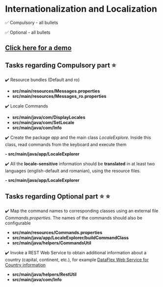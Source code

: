 # **Internationalization and Localization**

:white_check_mark: Compulsory - all bullets

:white_check_mark:  Optional - all bullets

## [Click here for a demo](https://www.youtube.com/watch?v=mOmk6O9l0SI&feature=youtu.be)


## Tasks regarding Compulsory part :star:

:heavy_check_mark: Resource bundles (Default and ro)

 - **src/main/resources/Messages.properties**
 - **src/main/resources/Messages_ro.properties**

:heavy_check_mark: Locale Commands

 - **src/main/java/com/DisplayLocales**
 - **src/main/java/com/SetLocale**
 - **src/main/java/com/Info**

:heavy_check_mark: Create the package _app_ and the main class _LocaleExplore_. Inside this class, read commands from the keyboard and execute them

 **- src/main/java/app/LocaleExplorer**

:heavy_check_mark: All the **locale-sensitive** information should be **translated** in at least two languages (english-default and romanian), using the resource files.

 **- src/main/java/app/LocaleExplorer**

## Tasks regarding Optional part :star: :star:

:heavy_check_mark: Map the command names to corresponding classes using an external file  _Commands.properties_.   The names of the commands should also be configurable

 - **src/main/resources/Commands.properties**
 - **src/main/java/app/LocaleExplorer/buildCommandClass**
 - **src/main/java/helpers/CommandsUtil**

:heavy_check_mark: Invoke a REST Web Service to obtain additional information about a country (capital, continent, etc.), for example [DataFlex Web Service for Country information](http://www.oorsprong.org/websamples.countryinfo/CountryInfoService.wso)

 - **src/main/java/helpers/RestUtil**
 - **src/main/java/com/Info**